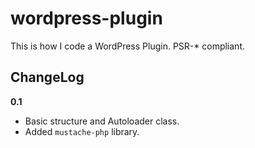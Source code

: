 # wordpress-plugin
This is how I code a WordPress Plugin. PSR-* compliant.

ChangeLog
---------
**0.1**
- Basic structure and Autoloader class.
- Added `mustache-php` library.